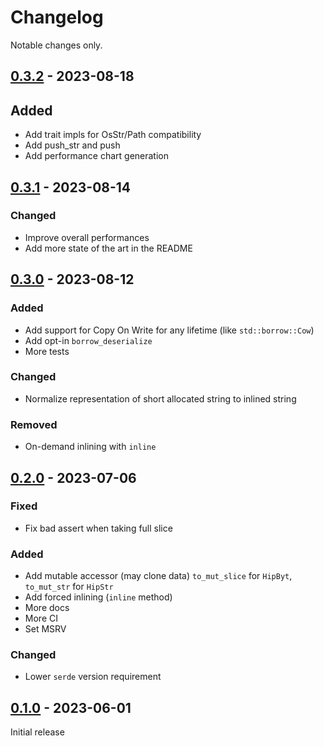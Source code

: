 # Changelog

Notable changes only.

## [0.3.2] - 2023-08-18

## Added

- Add trait impls for OsStr/Path compatibility
- Add push_str and push
- Add performance chart generation

## [0.3.1] - 2023-08-14

### Changed

- Improve overall performances
- Add more state of the art in the README

## [0.3.0] - 2023-08-12

### Added

- Add support for Copy On Write for any lifetime (like `std::borrow::Cow`)
- Add opt-in `borrow_deserialize`
- More tests

### Changed

- Normalize representation of short allocated string to inlined string

### Removed

- On-demand inlining with `inline`

## [0.2.0] - 2023-07-06

### Fixed

- Fix bad assert when taking full slice

### Added

- Add mutable accessor (may clone data) `to_mut_slice` for `HipByt`, `to_mut_str` for `HipStr`
- Add forced inlining (`inline` method)
- More docs
- More CI
- Set MSRV

### Changed

- Lower `serde` version requirement

## [0.1.0] - 2023-06-01

Initial release

[0.3.2]: https://github.com/polazarus/hipstr/compare/0.3.1...0.3.2
[0.3.1]: https://github.com/polazarus/hipstr/compare/0.3.0...0.3.1
[0.3.0]: https://github.com/polazarus/hipstr/compare/0.2.0...0.3.0
[0.2.0]: https://github.com/polazarus/hipstr/compare/0.1.0...0.2.0
[0.1.0]: https://github.com/polazarus/hipstr/releases/tag/0.1.0